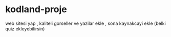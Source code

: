 # kodland-proje
web sitesi yap , kaliteli gorseller ve yazilar  ekle , sona kaynakcayi ekle (belki quiz ekleyebilirsin)
